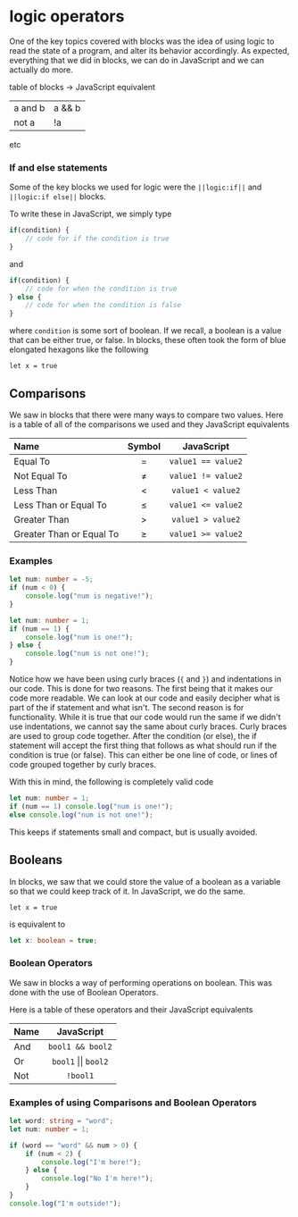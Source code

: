 # logic operators

One of the key topics covered with blocks was the idea of using logic to read the state of a program, and alter its behavior accordingly. As expected, everything that we did in blocks, we can do in JavaScript and we can actually do more.

table of blocks -> JavaScript equivalent

|     |     |
| --- | --- |
| a and b | a && b |
| not a | !a |

etc

### If and else statements 

Some of the key blocks we used for logic were the ``||logic:if||`` and ``||logic:if else||`` blocks.

To write these in JavaScript, we simply type

```typescript
if(condition) {
	// code for if the condition is true
}
```

and

```typescript
if(condition) {
	// code for when the condition is true
} else {
	// code for when the condition is false
}
``` 
where `condition` is some sort of boolean. If we recall, a boolean is a value that can be either true, or false. In blocks, these often took the form of blue elongated hexagons like the following

```block
let x = true
```


## Comparisons

We saw in blocks that there were many ways to compare two values. Here is a table of all of the comparisons we used and they JavaScript equivalents

|Name 						|Symbol |JavaScript 		|
|:---						|:---:	|:---:				|
|Equal To 					|=		|`value1 == value2`	|
|Not Equal To 				|&ne;	|`value1 != value2`	|
|Less Than 					|<		|`value1 < value2`	|
|Less Than or Equal To		|&le;	|`value1 <= value2`	|
|Greater Than 				|>		|`value1 > value2`	|
|Greater Than or Equal To	|&ge;	|`value1 >= value2`	|  

### Examples

```typescript
let num: number = -5;
if (num < 0) {
    console.log("num is negative!");
} 
```

```typescript
let num: number = 1;
if (num == 1) {
    console.log("num is one!");
} else {
    console.log("num is not one!");
}
```

Notice how we have been using curly braces (`{` and `}`) and indentations in our code. This is done for two reasons. The first being that it makes our code more readable. We can look at our code and easily decipher what is part of the if statement and what isn't. The second reason is for functionality. While it is true that our code would run the same if we didn't use indentations, we cannot say the same about curly braces. Curly braces are used to group code together. After the condition (or else), the if statement will accept the first thing that follows as what should run if the condition is true (or false). This can either be one line of code, or lines of code grouped together by curly braces. 

With this in mind, the following is completely valid code

```typescript
let num: number = 1;
if (num == 1) console.log("num is one!");
else console.log("num is not one!");
```

This keeps if statements small and compact, but is usually avoided.

## Booleans

In blocks, we saw that we could store the value of a boolean as a variable so that we could keep track of it. In JavaScript, we do the same.

```block
let x = true
```

is equivalent to 

```typescript
let x: boolean = true;
```

### Boolean Operators

We saw in blocks a way of performing operations on boolean. This was done with the use of Boolean Operators. 

Here is a table of these operators and their JavaScript equivalents

|Name 	|JavaScript 		|
|:---	|:---:				|
|And	|`bool1 && bool2`	|
|Or 	|`bool1` &vert;&vert; `bool2` |
|Not 	|`!bool1`			|

### Examples of using Comparisons and Boolean Operators

```typescript
let word: string = "word";
let num: number = 1;

if (word == "word" && num > 0) {
    if (num < 2) {
        console.log("I'm here!");
    } else {
        console.log("No I'm here!");
    }
}
console.log("I'm outside!");
```
